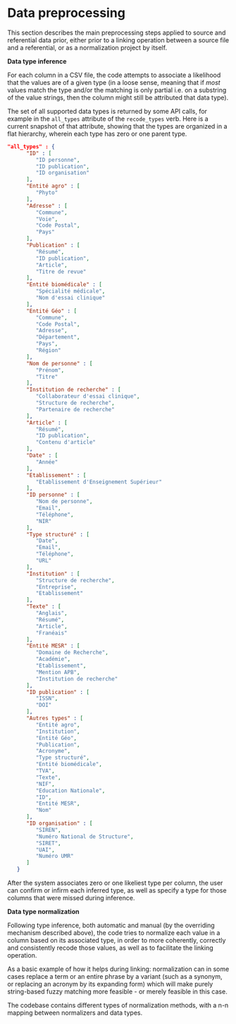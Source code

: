 # Data preprocessing

This section describes the main preprocessing steps applied to source and referential data prior, either prior to a linking operation between a source file and a referential, or as a normalization project by itself. 

__Data type inference__

For each column in a CSV file, the code attempts to associate a likelihood that the values are of a given type (in a loose sense, meaning that if _most_ values match the type and/or the matching is only partial i.e. on a substring of the value strings, then the column might still be attributed that data type).


The set of all supported data types is returned by some API calls, for example in the `all_types` attribute of the `recode_types` verb. Here is a current snapshot of that attribute, showing that the types are organized in a flat hierarchy, wherein each type has zero or one parent type.

```json
"all_types" : {
      "ID" : [
         "ID personne",
         "ID publication",
         "ID organisation"
      ],
      "Entité agro" : [
         "Phyto"
      ],
      "Adresse" : [
         "Commune",
         "Voie",
         "Code Postal",
         "Pays"
      ],
      "Publication" : [
         "Résumé",
         "ID publication",
         "Article",
         "Titre de revue"
      ],
      "Entité biomédicale" : [
         "Spécialité médicale",
         "Nom d'essai clinique"
      ],
      "Entité Géo" : [
         "Commune",
         "Code Postal",
         "Adresse",
         "Département",
         "Pays",
         "Région"
      ],
      "Nom de personne" : [
         "Prénom",
         "Titre"
      ],
      "Institution de recherche" : [
         "Collaborateur d'essai clinique",
         "Structure de recherche",
         "Partenaire de recherche"
      ],
      "Article" : [
         "Résumé",
         "ID publication",
         "Contenu d'article"
      ],
      "Date" : [
         "Année"
      ],
      "Etablissement" : [
         "Etablissement d'Enseignement Supérieur"
      ],
      "ID personne" : [
         "Nom de personne",
         "Email",
         "Téléphone",
         "NIR"
      ],
      "Type structuré" : [
         "Date",
         "Email",
         "Téléphone",
         "URL"
      ],
      "Institution" : [
         "Structure de recherche",
         "Entreprise",
         "Etablissement"
      ],
      "Texte" : [
         "Anglais",
         "Résumé",
         "Article",
         "Franéais"
      ],
      "Entité MESR" : [
         "Domaine de Recherche",
         "Académie",
         "Etablissement",
         "Mention APB",
         "Institution de recherche"
      ],
      "ID publication" : [
         "ISSN",
         "DOI"
      ],
      "Autres types" : [
         "Entité agro",
         "Institution",
         "Entité Géo",
         "Publication",
         "Acronyme",
         "Type structuré",
         "Entité biomédicale",
         "TVA",
         "Texte",
         "NIF",
         "Education Nationale",
         "ID",
         "Entité MESR",
         "Nom"
      ],
      "ID organisation" : [
         "SIREN",
         "Numéro National de Structure",
         "SIRET",
         "UAI",
         "Numéro UMR"
      ]
   }
```

After the system associates zero or one likeliest type per column, the user can confirm or infirm each inferred type, as well as specify a type for those columns that were missed during inference. 

__Data type normalization__

Following type inference, both automatic and manual (by the overriding mechanism described above), the code tries to normalize each value in a column based on its associated type, in order to more coherently, correctly and consistently recode those values, as well as to facilitate the linking operation.

As a basic example of how it helps during linking: normalization can in some cases replace a term or an entire phrase by a variant (such as a synonym, or replacing an acronym by its expanding form) which will make purely string-based fuzzy matching more feasible - or merely feasible in this case.

The codebase contains different types of normalization methods, with a n-n mapping between normalizers and data types. 